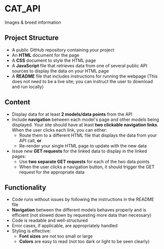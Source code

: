 # CAT_API
Images &amp; breed information


## Project Structure
- A public GitHub repository containing your project
- An **HTML** document for the page
- A **CSS** document to style the HTML page
- A **JavaScript** file that retrieves data from one of several public API sources to display the data on your HTML page
- A **README** file that includes instructions for running the webpage (This does not need to be a live site; you can instruct the user to download and run locally)

## Content
- Display data for at least **2 models/data points** from the API
- Include **navigation** between each model's page and other models being displayed. Your site should have at least **two clickable navigation links**. When the user clicks each link, you can either:
  - Route them to a different HTML file that displays the data from your API call, **or**
  - Re-render your single HTML page to update with the new data
- Issue new **GET requests** for the linked data to display in the linked pages:
  - Use **two separate GET requests** for each of the two data points
  - When the user clicks a navigation button, it should trigger the GET request for the appropriate data

## Functionality
- Code runs without issues by following the instructions in the README file
- **Navigation** between the different models behaves properly and is efficient (not slowed down by requesting more data than necessary)
- Code is readable and well-structured
- Error cases, if applicable, are appropriately handled
- Styling is effective:
  - **Font sizes** are not too small or large
  - **Colors** are easy to read (not too dark or light to be seen clearly)
